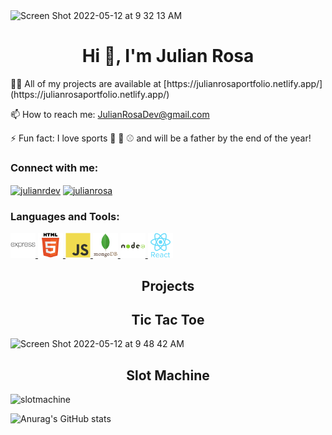 <img width="1659" alt="Screen Shot 2022-05-12 at 9 32 13 AM" src="https://user-images.githubusercontent.com/102041426/168087627-27150d35-534f-4a30-90dd-7aba2af97673.png">




<h1 align="center">Hi 👋, I'm Julian Rosa</h1>
👨‍💻 All of my projects are available at [https://julianrosaportfolio.netlify.app/](https://julianrosaportfolio.netlify.app/)

📫 How to reach me: JulianRosaDev@gmail.com

⚡ Fun fact: I love sports 🏀 🏈 ⚾️ and will be a father by the end of the year!

<h3 align="left">Connect with me:</h3>
<p align="left">
<a href="https://twitter.com/julianrdev" target="blank"><img align="center" src="https://raw.githubusercontent.com/rahuldkjain/github-profile-readme-generator/master/src/images/icons/Social/twitter.svg" alt="julianrdev" height="30" width="40" /></a>
<a href="https://linkedin.com/in/julianrosa" target="blank"><img align="center" src="https://raw.githubusercontent.com/rahuldkjain/github-profile-readme-generator/master/src/images/icons/Social/linked-in-alt.svg" alt="julianrosa" height="30" width="40" /></a>
</p>

<h3 align="left">Languages and Tools:</h3>
<p align="left"> <a href="https://expressjs.com" target="_blank" rel="noreferrer"> <img src="https://raw.githubusercontent.com/devicons/devicon/master/icons/express/express-original-wordmark.svg" alt="express" width="40" height="40"/> </a> <a href="https://www.w3.org/html/" target="_blank" rel="noreferrer"> <img src="https://raw.githubusercontent.com/devicons/devicon/master/icons/html5/html5-original-wordmark.svg" alt="html5" width="40" height="40"/> </a> <a href="https://developer.mozilla.org/en-US/docs/Web/JavaScript" target="_blank" rel="noreferrer"> <img src="https://raw.githubusercontent.com/devicons/devicon/master/icons/javascript/javascript-original.svg" alt="javascript" width="40" height="40"/> </a> <a href="https://www.mongodb.com/" target="_blank" rel="noreferrer"> <img src="https://raw.githubusercontent.com/devicons/devicon/master/icons/mongodb/mongodb-original-wordmark.svg" alt="mongodb" width="40" height="40"/> </a> <a href="https://nodejs.org" target="_blank" rel="noreferrer"> <img src="https://raw.githubusercontent.com/devicons/devicon/master/icons/nodejs/nodejs-original-wordmark.svg" alt="nodejs" width="40" height="40"/> </a> <a href="https://reactjs.org/" target="_blank" rel="noreferrer"> <img src="https://raw.githubusercontent.com/devicons/devicon/master/icons/react/react-original-wordmark.svg" alt="react" width="40" height="40"/> </a> </p>





<!--
**JulianRDev/JulianRDev** is a ✨ _special_ ✨ repository because its `README.md` (this file) appears on your GitHub profile.
Here are some ideas to get you started:
- 🔭 I’m currently working on ...
- 🌱 I’m currently learning ...
- 👯 I’m looking to collaborate on ...
- 🤔 I’m looking for help with ...
- 💬 Ask me about ...
- 📫 How to reach me: ...
- 😄 Pronouns: ...
- ⚡ Fun fact: ...
-->

<section>
  <h1 align="center">Projects</h1>
  <div>
    <h2 align="center">Tic Tac Toe</h2>

<img height="500px" width="100%" alt="Screen Shot 2022-05-12 at 9 48 42 AM" src="https://user-images.githubusercontent.com/102041426/168090448-61ed9dc8-9329-4fe8-9a13-b07206b49a05.png">

  </div>
  

  <h2 align="center" >Slot Machine</h2>
  <img height="500px"width="100%" alt="slotmachine" src="https://user-images.githubusercontent.com/102041426/168662655-f2fef785-6a81-4aac-9f66-0bc60a01797c.png">
  
</section>

![Anurag's GitHub stats](https://github-readme-stats.vercel.app/api?username=JulianRDev&theme=react&show_icons=true)

